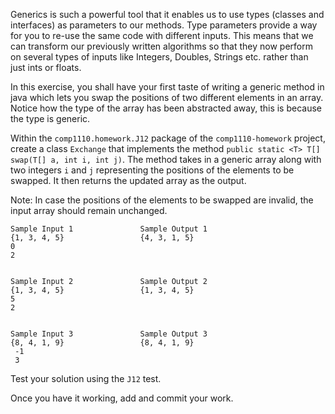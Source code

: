 Generics is such a powerful tool that it enables us to use types (classes and interfaces) as parameters to our methods.
Type parameters provide a way for you to re-use the same code with different inputs. This means that
we can transform our previously written algorithms so that they now perform on several types of inputs like Integers,
Doubles, Strings etc. rather than just ints or floats.

In this exercise, you shall have your first taste of writing a generic method in java
which lets you swap the positions of two different elements in an array. Notice how the type of the
array has been abstracted away, this is because the type is generic.

Within the `comp1110.homework.J12` package of the `comp1110-homework` project,
create a class `Exchange` that implements the method `public static <T> T[] swap(T[] a, int i, int j)`.
The method takes in a generic array along with two integers `i` and `j` representing the positions of the 
elements to be swapped. It then returns the updated array as the output.

Note: In case the positions of the elements to be swapped are invalid, the input array should remain unchanged.

    Sample Input 1               Sample Output 1
    {1, 3, 4, 5}                 {4, 3, 1, 5}
    0
    2
    
 
    Sample Input 2               Sample Output 2
    {1, 3, 4, 5}                 {1, 3, 4, 5}
    5
    2
 
    
    Sample Input 3               Sample Output 3
    {8, 4, 1, 9}                 {8, 4, 1, 9}
     -1
     3

Test your solution using the `J12` test.

Once you have it working, add and commit your work.
